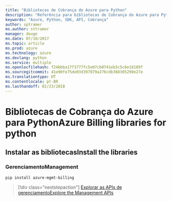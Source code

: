```yaml
---
title: "Bibliotecas de Cobrança do Azure para Python"
description: "Referência para bibliotecas de Cobrança do Azure para Python"
keywords: "Azure, Python, SDK, API, Cobrança"
author: sptramer
ms.author: sttramer
manager: douge
ms.date: 07/10/2017
ms.topic: article
ms.prod: azure
ms.technology: azure
ms.devlang: python
ms.service: multiple
ms.openlocfilehash: f24bbba17f3777fc5e07cb0741eb5c5c6e18109f
ms.sourcegitcommit: 41e90fe75de03d397079a276cdb388305290e27e
ms.translationtype: HT
ms.contentlocale: pt-BR
ms.lasthandoff: 02/23/2018
---
```

# <a name="azure-billing-libraries-for-python"></a><span data-ttu-id="2485b-104">Bibliotecas de Cobrança do Azure para Python</span><span class="sxs-lookup"><span data-stu-id="2485b-104">Azure Billing libraries for python</span></span>

## <a name="install-the-libraries"></a><span data-ttu-id="2485b-105">Instalar as bibliotecas</span><span class="sxs-lookup"><span data-stu-id="2485b-105">Install the libraries</span></span>


### <a name="management"></a><span data-ttu-id="2485b-106">Gerenciamento</span><span class="sxs-lookup"><span data-stu-id="2485b-106">Management</span></span>

```bash
pip install azure-mgmt-billing
```
> [!div class="nextstepaction"]
> [<span data-ttu-id="2485b-107">Explorar as APIs de gerenciamento</span><span class="sxs-lookup"><span data-stu-id="2485b-107">Explore the Management APIs</span></span>](/python/api/overview/azure/billing/management)